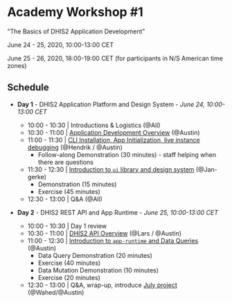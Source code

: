# Academy Workshop #1

"The Basics of DHIS2 Application Development"

June 24 - 25, 2020, 10:00-13:00 CET

June 25 - 26, 2020, 18:00-19:00 CET (for participants in N/S American time zones)

## Schedule

- **Day 1** - DHIS2 Application Platform and Design System - _June 24, 10:00-13:00 CET_
  - 10:00 - 10:30 | Introductions & Logistics (@All)
  - 10:30 - 11:00 | [Application Development Overview](./00-introduction) (@Austin)
  - 11:00 - 11:30 | [CLI Installation, App Initialization, live instance debugging](./01-environment-setup) (@Hendrik / @Austin)
    - Follow-along Demonstration (30 minutes) - staff helping when there are questions
  - 11:30 - 12:30 | [Introduction to `ui` library and design system](./02-ui-libraries) (@Jan-gerke)
    - Demonstration (15 minutes)
    - Exercise (45 minutes)
  - 12:30 - 13:00 | Q&A (@All)

- **Day 2** - DHIS2 REST API and App Runtime - _June 25, 10:00-13:00 CET_
  - 10:00 - 10:30 | Day 1 review
  - 10:30 - 11:00 | [DHIS2 API Overview](./10-dhis2-api-overview) (@Lars / @Austin)
  - 11:00 - 12:30 | [Introduction to `app-runtime` and Data Queries](./11-app-runtime) (@Austin)
    - Data Query Demonstration (20 minutes)
    - Exercise (40 minutes)
    - Data Mutation Demonstration (10 minutes)
    - Exercise (20 minutes)
  - 12:30 - 13:00 | Q&A, wrap-up, introduce [July project](../project) (@Wahed/@Austin)
